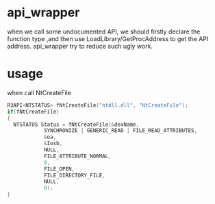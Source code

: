 # api_wrapper
when we call some undocumented API, we should firstly declare the function type ,and then use LoadLibrary/GetProcAddress to get the API address. api_wrapper try to reduce such ugly work.

# usage
when call NtCreateFile
```C++
R3API<NTSTATUS> fNtCreateFile("ntdll.dll", "NtCreateFile");
if(fNtCreateFile)
{
  NTSTATUS Status = fNtCreateFile(&devName,
    		SYNCHRONIZE | GENERIC_READ | FILE_READ_ATTRIBUTES,
    		&oa,
    		&Iosb,
    		NULL,
    		FILE_ATTRIBUTE_NORMAL,
    		0,
    		FILE_OPEN,
    		FILE_DIRECTORY_FILE,
    		NULL,
    		0);
}
```
